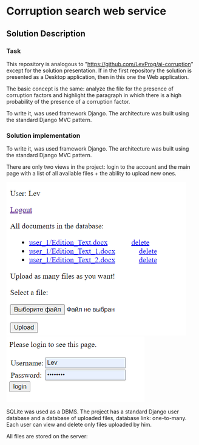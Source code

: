 # Corruption search web service

## Solution Description
### Task
This repository is analogous to "https://github.com/LevProg/ai-corruption" except for the solution presentation. If in the first repository the solution is presented as a Desktop application, then in this one the Web application.

The basic concept is the same: analyze the file for the presence of corruption factors and highlight the paragraph in which there is a high probability of the presence of a corruption factor.

To write it, was used framework Django. The architecture was built using the standard Django MVC pattern.

### Solution implementation
To write it, was used framework Django. The architecture was built using the standard Django MVC pattern.

There are only two views in the project: login to the account and the main page with a list of all available files + the ability to upload new ones.

![](https://github.com/LevProg/ai-corruption-webservice/blob/master/Scrins/files.png?raw=true) 
![](https://github.com/LevProg/ai-corruption-webservice/blob/master/Scrins/login.png?raw=true)

SQLite was used as a DBMS.
The project has a standard Django user database and a database of uploaded files, database link: one-to-many.
Each user can view and delete only files uploaded by him.

All files are stored on the server:
